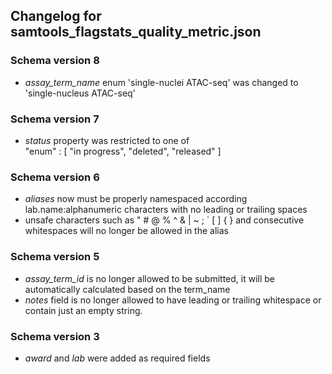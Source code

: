 ## Changelog for samtools_flagstats_quality_metric.json

### Schema version 8

* *assay_term_name* enum 'single-nuclei ATAC-seq' was changed to 'single-nucleus ATAC-seq'

### Schema version 7

* *status* property was restricted to one of  
    "enum" : [
        "in progress",
        "deleted",
        "released"
    ]
    
### Schema version 6

* *aliases* now must be properly namespaced according lab.name:alphanumeric characters with no leading or trailing spaces
* unsafe characters such as " # @ % ^ & | ~ ; ` [ ] { } and consecutive whitespaces will no longer be allowed in the alias

### Schema version 5

* *assay_term_id* is no longer allowed to be submitted, it will be automatically calculated based on the term_name
* *notes* field is no longer allowed to have leading or trailing whitespace or contain just an empty string.

### Schema version 3

* *award* and *lab* were added as required fields